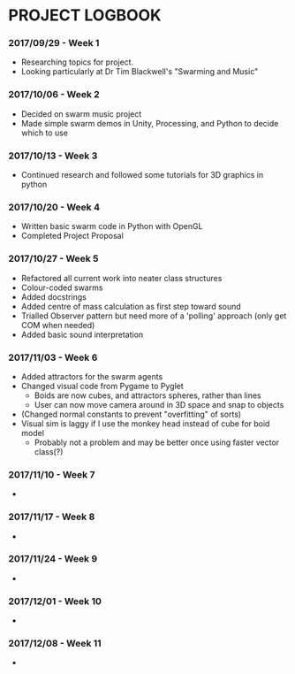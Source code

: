 # PROJECT LOGBOOK

### 2017/09/29 - Week 1

* Researching topics for project.
* Looking particularly at Dr Tim Blackwell's "Swarming and Music" 

### 2017/10/06 - Week 2

* Decided on swarm music project
* Made simple swarm demos in Unity, Processing, and Python to decide which to use

### 2017/10/13 - Week 3

* Continued research and followed some tutorials for 3D graphics in python

### 2017/10/20 - Week 4

* Written basic swarm code in Python with OpenGL
* Completed Project Proposal

### 2017/10/27 - Week 5

* Refactored all current work into neater class structures
* Colour-coded swarms
* Added docstrings
* Added centre of mass calculation as first step toward sound
* Trialled Observer pattern but need more of a 'polling' approach (only get COM when needed)
* Added basic sound interpretation

### 2017/11/03 - Week 6

* Added attractors for the swarm agents
* Changed visual code from Pygame to Pyglet
	* Boids are now cubes, and attractors spheres, rather than lines
	* User can now move camera around in 3D space and snap to objects
* (Changed normal constants to prevent "overfitting" of sorts)
* Visual sim is laggy if I use the monkey head instead of cube for boid model
	* Probably not a problem and may be better once using faster vector class(?)

### 2017/11/10 - Week 7

*

### 2017/11/17 - Week 8

*

### 2017/11/24 - Week 9

*

### 2017/12/01 - Week 10

*

### 2017/12/08 - Week 11

*